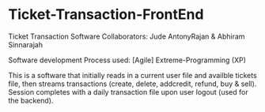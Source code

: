 # Ticket-Transaction-FrontEnd

Ticket Transaction Software
Collaborators: 
  Jude AntonyRajan & Abhiram Sinnarajah

Software development Process used: [Agile] Extreme-Programming (XP)
 
This is a software that initially reads in a current user file and availble tickets file, then streams transactions (create, delete, addcredit, refund, buy & sell). Session completes with a daily transaction file upon user logout (used for the backend).  

